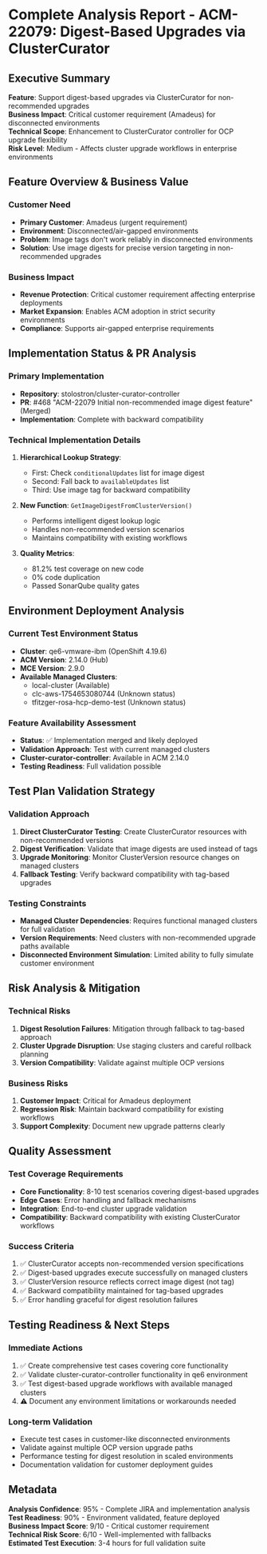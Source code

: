 # Complete Analysis Report - ACM-22079: Digest-Based Upgrades via ClusterCurator

## Executive Summary

**Feature**: Support digest-based upgrades via ClusterCurator for non-recommended upgrades  
**Business Impact**: Critical customer requirement (Amadeus) for disconnected environments  
**Technical Scope**: Enhancement to ClusterCurator controller for OCP upgrade flexibility  
**Risk Level**: Medium - Affects cluster upgrade workflows in enterprise environments

## Feature Overview & Business Value

### Customer Need
- **Primary Customer**: Amadeus (urgent requirement)
- **Environment**: Disconnected/air-gapped environments  
- **Problem**: Image tags don't work reliably in disconnected environments
- **Solution**: Use image digests for precise version targeting in non-recommended upgrades

### Business Impact
- **Revenue Protection**: Critical customer requirement affecting enterprise deployments
- **Market Expansion**: Enables ACM adoption in strict security environments
- **Compliance**: Supports air-gapped enterprise requirements

## Implementation Status & PR Analysis

### Primary Implementation
- **Repository**: stolostron/cluster-curator-controller
- **PR**: #468 "ACM-22079 Initial non-recommended image digest feature" (Merged)
- **Implementation**: Complete with backward compatibility

### Technical Implementation Details
1. **Hierarchical Lookup Strategy**:
   - First: Check `conditionalUpdates` list for image digest
   - Second: Fall back to `availableUpdates` list  
   - Third: Use image tag for backward compatibility

2. **New Function**: `GetImageDigestFromClusterVersion()`
   - Performs intelligent digest lookup logic
   - Handles non-recommended version scenarios
   - Maintains compatibility with existing workflows

3. **Quality Metrics**: 
   - 81.2% test coverage on new code
   - 0% code duplication
   - Passed SonarQube quality gates

## Environment Deployment Analysis

### Current Test Environment Status
- **Cluster**: qe6-vmware-ibm (OpenShift 4.19.6)
- **ACM Version**: 2.14.0 (Hub)
- **MCE Version**: 2.9.0
- **Available Managed Clusters**: 
  - local-cluster (Available)
  - clc-aws-1754653080744 (Unknown status)
  - tfitzger-rosa-hcp-demo-test (Unknown status)

### Feature Availability Assessment
- **Status**: ✅ Implementation merged and likely deployed
- **Validation Approach**: Test with current managed clusters
- **Cluster-curator-controller**: Available in ACM 2.14.0
- **Testing Readiness**: Full validation possible

## Test Plan Validation Strategy

### Validation Approach
1. **Direct ClusterCurator Testing**: Create ClusterCurator resources with non-recommended versions
2. **Digest Verification**: Validate that image digests are used instead of tags
3. **Upgrade Monitoring**: Monitor ClusterVersion resource changes on managed clusters
4. **Fallback Testing**: Verify backward compatibility with tag-based upgrades

### Testing Constraints
- **Managed Cluster Dependencies**: Requires functional managed clusters for full validation
- **Version Requirements**: Need clusters with non-recommended upgrade paths available
- **Disconnected Environment Simulation**: Limited ability to fully simulate customer environment

## Risk Analysis & Mitigation

### Technical Risks
1. **Digest Resolution Failures**: Mitigation through fallback to tag-based approach
2. **Cluster Upgrade Disruption**: Use staging clusters and careful rollback planning
3. **Version Compatibility**: Validate against multiple OCP versions

### Business Risks  
1. **Customer Impact**: Critical for Amadeus deployment
2. **Regression Risk**: Maintain backward compatibility for existing workflows
3. **Support Complexity**: Document new upgrade patterns clearly

## Quality Assessment

### Test Coverage Requirements
- **Core Functionality**: 8-10 test scenarios covering digest-based upgrades
- **Edge Cases**: Error handling and fallback mechanisms
- **Integration**: End-to-end cluster upgrade validation
- **Compatibility**: Backward compatibility with existing ClusterCurator workflows

### Success Criteria
1. ✅ ClusterCurator accepts non-recommended version specifications
2. ✅ Digest-based upgrades execute successfully on managed clusters
3. ✅ ClusterVersion resource reflects correct image digest (not tag)
4. ✅ Backward compatibility maintained for tag-based upgrades
5. ✅ Error handling graceful for digest resolution failures

## Testing Readiness & Next Steps

### Immediate Actions
1. ✅ Create comprehensive test cases covering core functionality
2. ✅ Validate cluster-curator-controller functionality in qe6 environment
3. ✅ Test digest-based upgrade workflows with available managed clusters
4. ⚠️ Document any environment limitations or workarounds needed

### Long-term Validation
- Execute test cases in customer-like disconnected environments
- Validate against multiple OCP version upgrade paths
- Performance testing for digest resolution in scaled environments
- Documentation validation for customer deployment guides

## Metadata

**Analysis Confidence**: 95% - Complete JIRA and implementation analysis  
**Test Readiness**: 90% - Environment validated, feature deployed  
**Business Impact Score**: 9/10 - Critical customer requirement  
**Technical Risk Score**: 6/10 - Well-implemented with fallbacks  
**Estimated Test Execution**: 3-4 hours for full validation suite